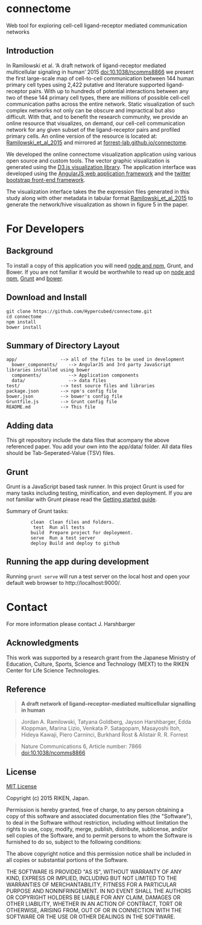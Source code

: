 # connectome

Web tool for exploring cell-cell ligand-receptor mediated communication networks

## Introduction

In Ramilowski et al. ‘A draft network of ligand-receptor mediated multicellular signaling in human’ 2015 [doi:10.1038/ncomms8866](dx.doi.org/10.1038/ncomms8866) we present the first large-scale map of cell-to-cell communication between 144 human primary cell types using 2,422 putative and literature supported ligand-receptor pairs. With up to hundreds of potential interactions between any two of these 144 primary cell types, there are millions of possible cell-cell communication paths across the entire network. Static visualization of such complex networks not only can be obscure and impractical but also difficult. With that, and to benefit the research community, we provide an online resource that visualizes, on demand, our cell-cell communication network for any given subset of the ligand-receptor pairs and profiled primary cells. An online version of the resource is located at: [Ramilowski_et_al_2015](http://fantom.gsc.riken.jp/5/suppl/Ramilowski_et_al_2015/vis/) and mirrored at [forrest-lab.github.io/connectome](http://forrest-lab.github.io/connectome).

We developed the online connectome visualization application using various open source and custom tools.  The vector graphic visualization is generated using the [D3.js visualization library][d3].  The application interface was developed using the [AngularJS web application framework][angular] and the [twitter bootstrap front-end framework][twbs].

The visualization interface takes the the expression files generated in this study along with other metadata in tabular format [Ramilowski_et_al_2015](http://fantom.gsc.riken.jp/5/suppl/Ramilowski_et_al_2015/) to generate the network/hive visualization as shown in figure 5 in the paper.

# For Developers

## Background

To install a copy of this application you will need [node and npm](http://nodejs.org/), Grunt, and Bower. If you are not familiar it would be worthwhile to read up on [node and npm](http://www.joyent.com/blog/installing-node-and-npm/), [Grunt](https://github.com/gruntjs/grunt/wiki/Getting-started) and [bower](http://bower.io/).

## Download and Install

```
git clone https://github.com/Hypercubed/connectome.git
cd connectome
npm install
bower install
```

## Summary of Directory Layout

    app/                --> all of the files to be used in development
      bower_components/    --> AngularJS and 3rd party JavaScript libraries installed using bower
      components/          --> Application components
      data/                --> data files
    test/               --> test source files and libraries
    package.json        --> npm's config file
    bower.json          --> bower's config file
    Gruntfile.js        --> Grunt config file
    README.md           --> This file

## Adding data

This git repository include the data files that acompany the above referenced paper. You add your own into the app/data/ folder. All data files should be Tab-Seperated-Value (TSV) files.

## Grunt

Grunt is a JavaScript based task runner.  In this project Grunt is used for many tasks including testing, minification, and even deployment.  If you are not familiar with Grunt please read the [Getting started guide](https://github.com/gruntjs/grunt/wiki/Getting-started).

Summary of Grunt tasks:

             clean  Clean files and folders.
              test  Run all tests
             build  Prepare project for deployment.
             serve  Run a test server
             deploy Build and deploy to github

## Running the app during development

Running `grunt serve` will run a test server on the local host and open your default web browser to http://localhost:9000/.

# Contact

For more information please contact J. Harshbarger

## Acknowledgments

This work was supported by a research grant from the Japanese Ministry of Education, Culture, Sports, Science and Technology (MEXT) to the RIKEN Center for Life Science Technologies.

## Reference

> **A draft network of ligand–receptor-mediated multicellular signalling in human**

> Jordan A. Ramilowski,	Tatyana Goldberg,	Jayson Harshbarger,	Edda Kloppman,	Marina Lizio,	Venkata P. Satagopam,	Masayoshi Itoh,	Hideya Kawaji,	Piero Carninci,	Burkhard Rost & Alistair R. R. Forrest

> Nature Communications 6, Article number: 7866 [doi:10.1038/ncomms8866](http://doi.org/10.1038/ncomms8866)

## License

[MIT License](http://en.wikipedia.org/wiki/MIT_License)

Copyright (c) 2015 RIKEN, Japan.

Permission is hereby granted, free of charge, to any person obtaining a copy of this software and associated documentation files (the "Software"), to deal in the Software without restriction, including without limitation the rights to use, copy, modify, merge, publish, distribute, sublicense, and/or sell copies of the Software, and to permit persons to whom the Software is furnished to do so, subject to the following conditions:

The above copyright notice and this permission notice shall be included in all copies or substantial portions of the Software.

THE SOFTWARE IS PROVIDED "AS IS", WITHOUT WARRANTY OF ANY KIND, EXPRESS OR IMPLIED, INCLUDING BUT NOT LIMITED TO THE WARRANTIES OF MERCHANTABILITY, FITNESS FOR A PARTICULAR PURPOSE AND NONINFRINGEMENT. IN NO EVENT SHALL THE AUTHORS OR COPYRIGHT HOLDERS BE LIABLE FOR ANY CLAIM, DAMAGES OR OTHER LIABILITY, WHETHER IN AN ACTION OF CONTRACT, TORT OR OTHERWISE, ARISING FROM, OUT OF OR IN CONNECTION WITH THE SOFTWARE OR THE USE OR OTHER DEALINGS IN THE SOFTWARE.


[d3]: http://d3js.org/ "Data-Driven Documents"
[angular]: http://angularjs.org/ "AngularJS Framework"
[twbs]: http://getbootstrap.com/2.3.2/ "Twitter bootstrap"
